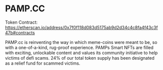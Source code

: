 # PAMP.CC
Token Contract: https://etherscan.io/address/0x7f0f118d083d5175ab9d2d34c4c8fa4f43c3f47b#contracts

PAMP.cc is reinventing the way in which meme-coins were meant to be, so with a one-of-a-kind, rug-proof experience. PAMPs Smart NFTs are filled with exciting, unlockable content and values its community initiative to help victims of defi scams. 24% of our total token supply has been designated as a relief fund for scammed victims.
